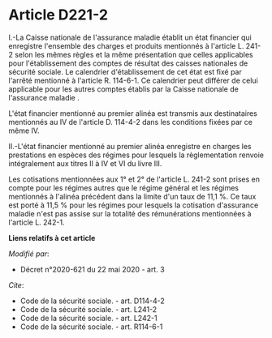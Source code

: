 # Article D221-2

I.-La Caisse nationale de l'assurance maladie   établit un état financier qui enregistre l'ensemble des charges et produits
mentionnés à l'article L. 241-2 selon les mêmes règles et la même présentation que celles applicables pour l'établissement
des comptes de résultat des caisses nationales de sécurité sociale. Le calendrier d'établissement de cet état est fixé par
l'arrêté mentionné à l'article R. 114-6-1. Ce calendrier peut différer de celui applicable pour les autres comptes établis
par la Caisse nationale de l'assurance maladie   . 

L'état financier mentionné au premier alinéa est transmis aux destinataires mentionnés au IV de l'article D. 114-4-2 dans les
conditions fixées par ce même IV. 

II.-L'état financier mentionné au premier alinéa enregistre en charges les prestations en espèces des régimes pour lesquels
la règlementation renvoie intégralement aux titres II à IV et VI du livre III. 

Les cotisations mentionnées aux 1° et 2° de l'article L. 241-2 sont prises en compte pour les régimes autres que le régime
général et les régimes mentionnés à l'alinéa précédent dans la limite d'un taux de 11,1 %. Ce taux est porté à 11,5 % pour
les régimes pour lesquels la cotisation d'assurance maladie n'est pas assise sur la totalité des rémunérations mentionnées à
l'article L. 242-1.

**Liens relatifs à cet article**

_Modifié par_:

  - Décret n°2020-621 du 22 mai 2020 - art. 3

_Cite_:

  - Code de la sécurité sociale. - art. D114-4-2
  - Code de la sécurité sociale. - art. L241-2
  - Code de la sécurité sociale. - art. L242-1
  - Code de la sécurité sociale. - art. R114-6-1

